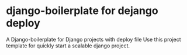# django-boilerplate for dejango deploy
A Django-boilerplate for Django projects with deploy file
Use this project template for quickly start a scalable django project.

